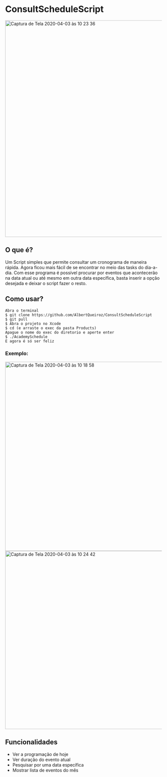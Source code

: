# ConsultScheduleScript

<img width="694" alt="Captura de Tela 2020-04-03 às 10 23 36" src="https://user-images.githubusercontent.com/43816241/78365375-65fedd80-7595-11ea-9dbb-ae9e44053d49.png">


## O que é?

Um Script simples que permite consultar um cronograma de maneira rápida. Agora ficou mais fácil de se encontrar no meio das tasks do dia-a-dia.
Com esse programa é possível procurar por eventos que acontecerão na data atual ou até mesmo em outra data específica, basta inserir a opção desejada
e deixar o script fazer o resto.

## Como usar? 

```iOS
Abra o terminal
$ git clone https://github.com/AlbertQueiroz/ConsultScheduleScript
$ git pull
$ Abra o projeto no Xcode
$ cd (e arraste o exec da pasta Products)
Apague o nome do exec do diretorio e aperte enter
$ ./AcademySchedule 
E agora é só ser feliz
```
### Exemplo:
<img width="606" alt="Captura de Tela 2020-04-03 às 10 18 58" src="https://user-images.githubusercontent.com/43816241/78365045-e3761e00-7594-11ea-8073-1b0757638aca.png">

<img width="571" alt="Captura de Tela 2020-04-03 às 10 24 42" src="https://user-images.githubusercontent.com/43816241/78365351-5c757580-7595-11ea-9813-aeec36140d80.png">


## Funcionalidades
* Ver a programação de hoje
* Ver duração do evento atual
* Pesquisar por uma data específica
* Mostrar lista de eventos do mês
